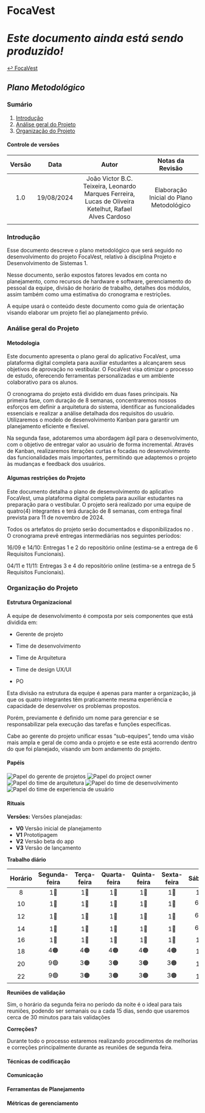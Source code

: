 # FocaVest

# _Este documento ainda está sendo produzido!_

[↩ FocaVest](https://leowbk77.github.io/FocaVest/)

## _Plano Metodológico_

### Sumário

1. [Introdução](#introdução)
2. [Análise geral do Projeto](#análise-geral-do-projeto)
3. [Organização do Projeto](#organização-do-projeto)

#### Controle de versões

|Versão|Data|Autor|Notas da Revisão|
|:---:|:---:|:---:|:---:|
|1.0|19/08/2024|João Victor B.C. Teixeira, Leonardo Marques Ferreira, Lucas de Oliveira Ketelhut, Rafael Alves Cardoso|Elaboração Inicial do Plano Metodológico|
|||||

### Introdução

Esse documento descreve o plano metodológico que será seguido no desenvolvimento do projeto FocaVest, relativo à disciplina Projeto e Desenvolvimento de Sistemas 1. 

Nesse documento, serão expostos fatores levados em conta no planejamento, como recursos de hardware e software, gerenciamento do pessoal da equipe, divisão de horário de trabalho, detalhes dos módulos, assim também como uma estimativa do cronograma e restrições. 

A equipe usará o conteúdo deste documento como guia de orientação visando elaborar um projeto fiel ao planejamento prévio.

### Análise geral do Projeto
#### Metodologia

Este documento apresenta o plano geral do aplicativo FocaVest, uma plataforma digital completa para auxiliar estudantes a alcançarem seus objetivos de aprovação no vestibular. O FocaVest visa otimizar o processo de estudo, oferecendo ferramentas personalizadas e um ambiente colaborativo para os alunos. 

O cronograma do projeto está dividido em duas fases principais. Na primeira fase, com duração de 8 semanas, concentraremos nossos esforços em definir a arquitetura do sistema, identificar as funcionalidades essenciais e realizar a análise detalhada dos requisitos do usuário. Utilizaremos o modelo de desenvolvimento Kanban para garantir um planejamento eficiente e flexível. 

Na segunda fase, adotaremos uma abordagem ágil para o desenvolvimento, com o objetivo de entregar valor ao usuário de forma incremental. Através de Kanban, realizaremos iterações curtas e focadas no desenvolvimento das funcionalidades mais importantes, permitindo que adaptemos o projeto às mudanças e feedback dos usuários. 

#### Algumas restrições do Projeto

Este documento detalha o plano de desenvolvimento do aplicativo FocaVest, uma plataforma digital completa para auxiliar estudantes na preparação para o vestibular. O projeto será realizado por uma equipe de quatro(4) integrantes e terá duração de 8 semanas, com entrega final prevista para 11 de novembro de 2024.

Todos os artefatos do projeto serão documentados e disponibilizados no [](https://leowbk77.github.io/FocaVest/). O cronograma prevê entregas intermediárias nos seguintes períodos:

16/09 e 14/10: Entregas 1 e 2 do repositório online (estima-se a entrega de 6 Requisitos Funcionais). 

04/11 e 11/11: Entregas 3 e 4 do repositório online (estima-se a entrega de 5 Requisitos Funcionais).

### Organização do Projeto
#### Estrutura Organizacional

A equipe de desenvolvimento é composta por seis componentes que está dividida em: 

 - Gerente de projeto 

 - Time de desenvolvimento 

 - Time de Arquitetura 

 - Time de design UX/UI 

 - PO

Esta divisão na estrutura da equipe é apenas para manter a organização, já que os quatro integrantes têm praticamente mesma experiência e capacidade de desenvolver os problemas propostos.  

Porém, previamente é definido um nome para gerenciar e se responsabilizar pela execução das tarefas e funções específicas.  

Cabe ao gerente do projeto unificar essas “sub-equipes”, tendo uma visão mais ampla e geral de como anda o projeto e se este está acorrendo dentro do que foi planejado, visando um bom andamento do projeto.

#### Papéis

![Papel do gerente de projetos](/assets/img/planometodologico/gerente-de-projetos.jpg)
![Papel do project owner](/assets/img/planometodologico/po.jpg)
![Papel do time de arquitetura](/assets/img/planometodologico/time-de-arquitetura.jpg)
![Papel do time de desenvolvimento](/assets/img/planometodologico/time-de-desenvolvimento.jpg)
![Papel do time de experiencia de usuário](/assets/img/planometodologico/time-de-ux-ui.jpg)

#### Rituais

**Versões:** Versões planejadas:
 - **V0** Versão inicial de planejamento
 - **V1** Prototipagem
 - **V2** Versão beta do app
 - **V3** Versão de lançamento

**Trabalho diário**

|Horário|Segunda-feira|Terça-feira|Quarta-feira|Quinta-feira|Sexta-feira|Sábado|Domingo|
|:---:|:---:|:---:|:---:|:---:|:---:|:---:|:---:|
|8|1🔴|1🔴|1🔴|1🔴|1🔴|1🔴|1🔴|
|10|1🔴|1🔴|1🔴|1🔴|1🔴|6🟡|6🟡|
|12|1🔴|1🔴|1🔴|1🔴|1🔴|6🟡|6🟡|
|14|1🔴|1🔴|1🔴|1🔴|1🔴|6🟡|6🟡|
|16|1🔴|1🔴|1🔴|1🔴|1🔴|1🔴|1🔴|
|18|4🟠|4🟠|4🟠|4🟠|4🟠|1🔴|1🔴|
|20|9🟢|3🟠|3🟠|3🟠|3🟠|1🔴|1🔴|
|22|9🟢|3🟠|3🟠|3🟠|3🟠|1🔴|1🔴|

**Reuniões de validação**

Sim, o horário da segunda feira no período da noite é o ideal para tais reuniões, podendo ser semanais ou a cada 15 dias, sendo que usaremos cerca de 30 minutos para tais validações

**Correções?**

Durante todo o processo estaremos realizando procedimentos de melhorias e correções principalmente durante as reuniões de segunda feira.

#### Técnicas de codificação
#### Comunicação
#### Ferramentas de Planejamento
#### Métricas de gerenciamento